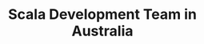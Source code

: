 ---
title: Scala Development Team in Australia
permalink: /landings/locations/australia/developer/scala
technology: Scala
location: Australia
---